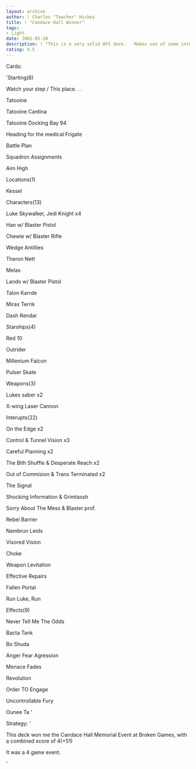 ```yaml
---
layout: archive
author: ! Charles "Teacher" Hickey
title: ! "Candace Hall Winner"
tags:
- Light
date: 2001-05-20
description: ! "This is a very solid WYS deck.   Makes use of some interesting card choices."
rating: 4.5
---
```

Cards: 

'Starting(8)

Watch your step / This place. . .

Tatooine

Tatooine Cantina

Tatooine Docking Bay 94

Heading for the medical Frigate

Battle Plan

Squadron Assignments

Aim High


Locations(1)

Kessel


Characters(13)

Luke Skywalker, Jedi Knight x4

Han w/ Blaster Pistol

Chewie w/ Blaster Rifle

Wedge Antillies

Theron Nett

Melas

Lando w/ Blaster Pistol

Talon Karrde

Mirax Terrik

Dash Rendar


Starships(4)

Red 10

Outrider

Millenium Falcon

Pulser Skate


Weapons(3)

Lukes saber x2

X-wing Laser Cannon


Interupts(22)

On the Edge x2

Control & Tunnel Vision x3

Careful Planning x2

The Bith Shuffle & Desperate Reach x2

Out of Commision & Trans Terminated x2

The Signal

Shocking Information & Grimtassh

Sorry About The Mess & Blaster prof.

Rebel Barrier

Nambrun Leids

Visored Vision

Choke

Weapon Levitation

Effective Repairs

Fallen Portal

Run Luke, Run


Effects(9)

Never Tell Me The Odds

Bacta Tank

Bo Shuda

Anger Fear Agression

Menace Fades

Revolution

Order TO Engage

Uncontrollable Fury

Ounee Ta '

Strategy: '

This deck won me the Candace Hall Memorial Event at Broken Games, with a combined score of 4(+51)


It was a 4 game event.

'